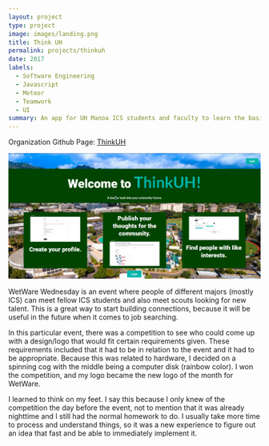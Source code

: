 ```yaml
---
layout: project
type: project
image: images/landing.png
title: Think UH
permalink: projects/thinkuh
date: 2017
labels:
  - Software Engineering
  - Javascript
  - Meteor
  - Teamwork
  - UI
summary: An app for UH Manoa ICS students and faculty to learn the basics of certain courses and tips on how to survive these pathways.
---
```


Organization Github Page: <a href="https://github.com/thinkuh"><i class="github icon"></i>ThinkUH</a>

<img class ="ui left floated image" src="../images/landing.png">


WetWare Wednesday is an event where people of different majors (mostly ICS) can meet fellow ICS students and also meet scouts looking for new talent.  This is a great way to start building connections, because it will be useful in the future when it comes to job searching.

In this particular event, there was a competition to see who could come up with a design/logo that would fit certain requirements given.  These requirements included that it had to be in relation to the event and it had to be appropriate.  Because this was related to hardware, I decided on a spinning cog with the middle being a computer disk (rainbow color).  I won the competition, and my logo became the new logo of the month for WetWare.

I learned to think on my feet.  I say this because I only knew of the competition the day before the event, not to mention that it was already nighttime and I still had the normal homework to do.  I usually take more time to process and understand things, so it was a new experience to figure out an idea that fast and be able to immediately implement it.
